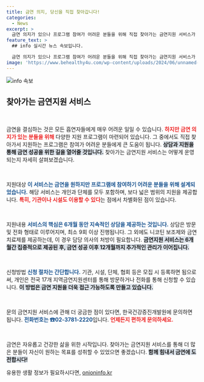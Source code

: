 ```yaml
---
title: 금연 의지, 당신을 직접 찾아갑니다!
categories:
  - News
excerpt: >
  금연 의지가 있으나 프로그램 참여가 어려운 분들을 위해 직접 찾아가는 금연지원 서비스가 제공됩니다. 상담부터 니코틴 보조제까지, 6개월 동안 전문 관리로 금연 성공을 도와드립니다!
feature_text: >
  ## info 실시간 뉴스 속보입니다.

  금연 의지가 있으나 프로그램 참여가 어려운 분들을 위해 직접 찾아가는 금연지원 서비스가 제공됩니다. 상담부터 니코틴 보조제까지, 6개월 동안 전문 관리로 금연 성공을 도와드립니다!
image: 'https://www.behealthy4u.com/wp-content/uploads/2024/06/unnamed-file.png'
---
```


<p><img src="https://www.behealthy4u.com/wp-content/uploads/2024/06/unnamed-file.png" alt="info 속보" /></p>

<h2 data-ke-size="size26">찾아가는 금연지원 서비스</h2>

<p data-ke-size="size16">&nbsp;</p>

<p>금연을 결심하는 것은 모든 흡연자들에게 매우 어려운 일일 수 있습니다. <b><span style="color: #ee2323;">하지만 금연 의지가 있는 분들을 위해</span></b> 다양한 지원 프로그램이 마련되어 있습니다. 그 중에서도 직접 찾아가서 지원하는 프로그램은 참여가 어려운 분들에게 큰 도움이 됩니다. <b><span style="background-color: #21538527;">상담과 지원을 통해 금연 성공을 위한 길을 열어줄 것입니다.</span></b> 찾아가는 금연지원 서비스는 어떻게 운영되는지 자세히 살펴보겠습니다. </p>

<p data-ke-size="size16">&nbsp;</p>

<p>지원대상
<b><span style="color: #1a5490;">이 서비스는 금연을 원하지만 프로그램에 참여하기 어려운 분들을 위해 설계되었습니다.</span></b> 해당 서비스는 개인과 단체를 모두 포함하며, 보다 넓은 범위의 지원을 제공합니다. <b><span style="color: #ee2323;">특히, 기관이나 시설도 이용할 수 있다</span></b>는 점에서 차별화된 점이 있습니다. </p>

<p data-ke-size="size16">&nbsp;</p>

<p>지원내용
<b><span style="color: #1a5490;">서비스의 핵심은 6개월 동안 지속적인 상담을 제공하는 것입니다.</span></b> 상담은 방문 및 전화 형태로 이루어지며, 최소 9회 이상 진행됩니다. 그 외에도 니코틴 보조제와 금연 치료제를 제공하는데, 이 경우 담당 의사의 처방이 필요합니다. <b><span style="background-color: #21538527;">금연지원 서비스는 6개월간 집중적으로 제공된 후, 금연 성공 이후 12개월까지 추가적인 관리가 이어집니다.</span></b></p>

<p data-ke-size="size16">&nbsp;</p>

<p>신청방법
<b><span style="color: #1a5490;">신청 절차는 간단합니다.</span></b> 기관, 시설, 단체, 협회 등은 모집 시 등록하면 됨으로써, 개인은 전국 17개 지역금연지원센터를 통해 방문하거나 전화를 통해 신청할 수 있습니다. <b><span style="background-color: #21538527;">이 방법은 금연 지원을 더욱 접근 가능하도록 만들고 있습니다.</span></b></p>

<p data-ke-size="size16">&nbsp;</p>

<p>문의
금연지원 서비스에 관해 더 궁금한 점이 있다면, 한국건강증진개발원에 문의하면 됩니다. <b><span style="color: #1a5490;">전화번호는 ☎02-3781-2220</span></b>입니다. <b><span style="color: #ee2323;">언제든지 편하게 문의하세요.</span></b> </p>

<p data-ke-size="size16">&nbsp;</p>

<p>금연은 자유롭고 건강한 삶을 위한 시작입니다. 찾아가는 금연지원 서비스를 통해 더 많은 분들이 자신이 원하는 목표를 성취할 수 있었으면 좋겠습니다. <b><span style="background-color: #21538527;">함께 힘내서 금연에 도전합시다!</span></b></p>
유용한 생활 정보가 필요하시다면, <a href="https://onioninfo.kr" rel="dofollow">onioninfo.kr</a>


